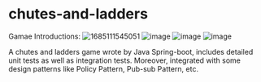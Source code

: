 # chutes-and-ladders

Gamae Introductions:
![1685111545051](https://github.com/Zinaaan/chutes-and-ladders/assets/39329676/52acb385-4fe9-411d-8f55-569f6ccd7da3)
![image](https://github.com/Zinaaan/chutes-and-ladders/assets/39329676/8eff6033-5207-4f4e-b182-bf0563c30c60)
![image](https://github.com/Zinaaan/chutes-and-ladders/assets/39329676/a16c524e-422d-481e-9db8-573631de2aea)
![image](https://github.com/Zinaaan/chutes-and-ladders/assets/39329676/8d49e3ab-78bb-4a2c-82b5-597ea44abae7)

A chutes and ladders game wrote by Java Spring-boot, includes detailed unit tests as well as integration tests.
Moreover, integrated with some design patterns like Policy Pattern, Pub-sub Pattern, etc.
